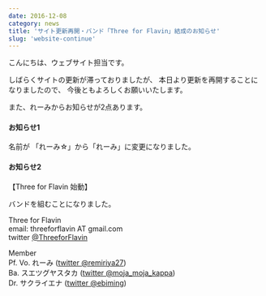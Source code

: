 ```yaml
---
date: 2016-12-08
category: news
title: 'サイト更新再開・バンド「Three for Flavin」結成のお知らせ'
slug: 'website-continue'
---
```


こんにちは、ウェブサイト担当です。

しばらくサイトの更新が滞っておりましたが、
本日より更新を再開することになりましたので、
今後ともよろしくお願いいたします。

また、れーみからお知らせが2点あります。

#### お知らせ1

名前が 「れーみ☆」から「れーみ」に変更になりました。

#### お知らせ2

【Three for Flavin 始動】

バンドを組むことになりました。

Three for Flavin  
email: threeforflavin AT gmail.com  
twitter [@ThreeforFlavin](https://twitter.com/ThreeforFlavin)

Member  
Pf. Vo. れーみ ([twitter @remiriya27](https://twitter.com/remiriya27))  
Ba. スエツグヤスタカ ([twitter @moja\_moja\_kappa](https://twitter.com/moja_moja_kappa))  
Dr. サクライエナ ([twitter @ebiming](https://twitter.com/ebiming))
